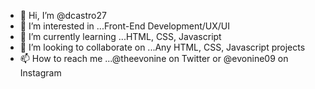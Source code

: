 - 👋 Hi, I’m @dcastro27
- 👀 I’m interested in ...Front-End Development/UX/UI
- 🌱 I’m currently learning ...HTML, CSS, Javascript
- 💞️ I’m looking to collaborate on ...Any HTML, CSS, Javascript projects
- 📫 How to reach me ...@theevonine on Twitter or @evonine09 on Instagram

<!---
dcastro27/dcastro27 is a ✨ special ✨ repository because its `README.md` (this file) appears on your GitHub profile.
You can click the Preview link to take a look at your changes.
--->
